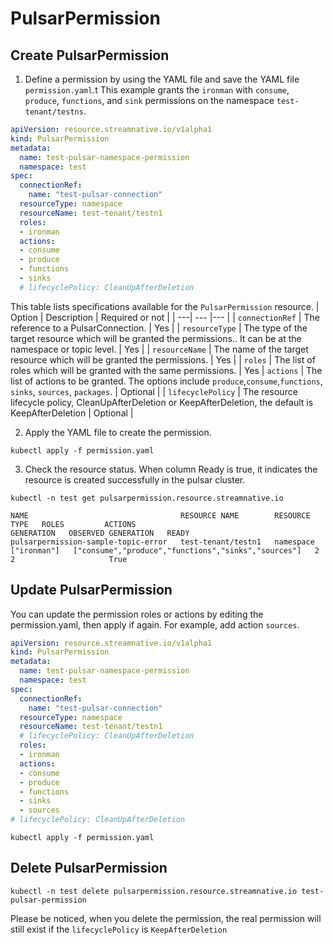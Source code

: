 # PulsarPermission

## Create PulsarPermission

1. Define a permission by using the YAML file and save the YAML file `permission.yaml`.t
This example grants the `ironman` with `consume`, `produce`, `functions`, and `sink` permissions on the namespace `test-tenant/testns`.
```yaml
apiVersion: resource.streamnative.io/v1alpha1
kind: PulsarPermission
metadata:
  name: test-pulsar-namespace-permission
  namespace: test
spec:
  connectionRef:
    name: "test-pulsar-connection"
  resourceType: namespace
  resourceName: test-tenant/testn1
  roles:
  - ironman
  actions:
  - consume
  - produce
  - functions
  - sinks
  # lifecyclePolicy: CleanUpAfterDeletion
```

This table lists specifications available for the `PulsarPermission` resource.
| Option | Description | Required or not |
| ---| --- |--- |
| `connectionRef` | The reference to a PulsarConnection. | Yes |
| `resourceType` | The type of the target resource which will be granted the permissions.. It can be at the namespace or topic level. | Yes |
| `resourceName` | The name of the target resource which will be granted the permissions. | Yes |
| `roles` | The list of roles which will be granted with the same permissions. | Yes
| `actions` | The list of actions to be granted. The options include `produce`,`consume`,`functions`, `sinks`, `sources`, `packages`. | Optional |
| `lifecyclePolicy` | The resource lifecycle policy, CleanUpAfterDeletion or KeepAfterDeletion, the default is KeepAfterDeletion | Optional |

2. Apply the YAML file to create the permission.

```shell
kubectl apply -f permission.yaml
```

3. Check the resource status. When column Ready is true, it indicates the resource is created successfully in the pulsar cluster.

```shell
kubectl -n test get pulsarpermission.resource.streamnative.io
```

```shell
NAME                                  RESOURCE NAME        RESOURCE TYPE   ROLES         ACTIONS                                               GENERATION   OBSERVED GENERATION   READY
pulsarpermission-sample-topic-error   test-tenant/testn1   namespace       ["ironman"]   ["consume","produce","functions","sinks","sources"]   2            2                     True
```

## Update PulsarPermission

You can update the permission roles or actions by editing the permission.yaml, then apply if again. For example, add action `sources`.

```yaml
apiVersion: resource.streamnative.io/v1alpha1
kind: PulsarPermission
metadata:
  name: test-pulsar-namespace-permission
  namespace: test
spec:
  connectionRef:
    name: "test-pulsar-connection"
  resourceType: namespace
  resourceName: test-tenant/testn1
  # lifecyclePolicy: CleanUpAfterDeletion
  roles:
  - ironman
  actions:
  - consume
  - produce
  - functions
  - sinks
  - sources
# lifecyclePolicy: CleanUpAfterDeletion
```
    
```shell
kubectl apply -f permission.yaml
```


## Delete PulsarPermission

```
kubectl -n test delete pulsarpermission.resource.streamnative.io test-pulsar-permission
```

Please be noticed, when you delete the permission, the real permission will still exist if the `lifecyclePolicy` is `KeepAfterDeletion`
